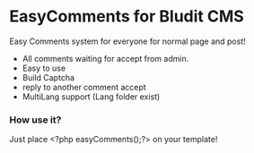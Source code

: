 # EasyComments for Bludit CMS

 Easy Comments system for everyone for normal page and post!


- All comments waiting for accept from admin.
- Easy to use
- Build Captcha
- reply to another comment accept
- MultiLang support (Lang folder exist)

### How use it?
Just place &lt;?php easyComments();?&gt;  on your template!
